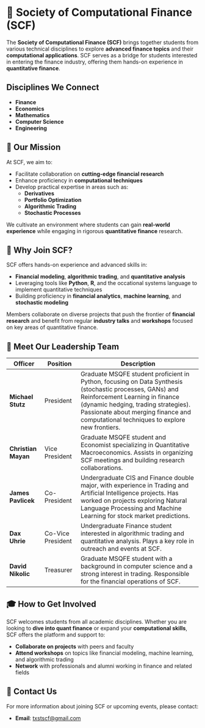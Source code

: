 # 🧮 Society of Computational Finance (SCF)

The **Society of Computational Finance (SCF)** brings together students from various technical disciplines to explore **advanced finance topics** and their **computational applications**. SCF serves as a bridge for students interested in entering the finance industry, offering them hands-on experience in **quantitative finance**.

## Disciplines We Connect

- **Finance**
- **Economics**
- **Mathematics**
- **Computer Science**
- **Engineering**

## 🌟 Our Mission

At SCF, we aim to:

- Facilitate collaboration on **cutting-edge financial research**
- Enhance proficiency in **computational techniques**
- Develop practical expertise in areas such as:
  - **Derivatives**
  - **Portfolio Optimization**
  - **Algorithmic Trading**
  - **Stochastic Processes**

We cultivate an environment where students can gain **real-world experience** while engaging in rigorous **quantitative finance** research.

## 🚀 Why Join SCF?

SCF offers hands-on experience and advanced skills in:

- **Financial modeling**, **algorithmic trading**, and **quantitative analysis**
- Leveraging tools like **Python**, **R**, and the occational systems language to implement quantitative techniques
- Building proficiency in **financial analytics**, **machine learning**, and **stochastic modeling**

Members collaborate on diverse projects that push the frontier of **financial research** and benefit from regular **industry talks** and **workshops** focused on key areas of quantitative finance.

## 🏅 Meet Our Leadership Team

| **Officer**           | **Position**              | **Description**                                                                                                                                                                                                                                                                         |
|-----------------------|---------------------------|-----------------------------------------------------------------------------------------------------------------------------------------------------------------------------------------------------------------------------------------------------------------------------------------|
| **Michael Stutz**      | President                 | Graduate MSQFE student proficient in Python, focusing on Data Synthesis (stochastic processes, GANs) and Reinforcement Learning in finance (dynamic hedging, trading strategies). Passionate about merging finance and computational techniques to explore new frontiers. |
| **Christian Mayan**    | Vice President             | Graduate MSQFE student and Economist specializing in Quantitative Macroeconomics. Assists in organizing SCF meetings and building research collaborations.                                                                                   |
| **James Pavlicek**     | Co-President               | Undergraduate CIS and Finance double major, with experience in Trading and Artificial Intelligence projects. Has worked on projects exploring Natural Language Processing and Machine Learning for stock market predictions.                             |
| **Dax Uhrie**          | Co-Vice President          | Undergraduate Finance student interested in algorithmic trading and quantitative analysis. Plays a key role in outreach and events at SCF.                                                                                                       |
| **David Nikolic**      | Treasurer                 | Graduate MSQFE student with a background in computer science and a strong interest in trading. Responsible for the financial operations of SCF.                                               |

## 🎓 How to Get Involved

SCF welcomes students from all academic disciplines. Whether you are looking to **dive into quant finance** or expand your **computational skills**, SCF offers the platform and support to:

- **Collaborate on projects** with peers and faculty
- **Attend workshops** on topics like financial modeling, machine learning, and algorithmic trading
- **Network** with professionals and alumni working in finance and related fields

## 📧 Contact Us

For more information about joining SCF or upcoming events, please contact:

- **Email**: txstscf@gmail.com  
